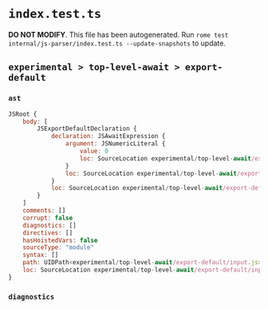 # `index.test.ts`

**DO NOT MODIFY**. This file has been autogenerated. Run `rome test internal/js-parser/index.test.ts --update-snapshots` to update.

## `experimental > top-level-await > export-default`

### `ast`

```javascript
JSRoot {
	body: [
		JSExportDefaultDeclaration {
			declaration: JSAwaitExpression {
				argument: JSNumericLiteral {
					value: 0
					loc: SourceLocation experimental/top-level-await/export-default/input.js 1:21-1:22
				}
				loc: SourceLocation experimental/top-level-await/export-default/input.js 1:15-1:22
			}
			loc: SourceLocation experimental/top-level-await/export-default/input.js 1:0-1:23
		}
	]
	comments: []
	corrupt: false
	diagnostics: []
	directives: []
	hasHoistedVars: false
	sourceType: "module"
	syntax: []
	path: UIDPath<experimental/top-level-await/export-default/input.js>
	loc: SourceLocation experimental/top-level-await/export-default/input.js 1:0-1:23
}
```

### `diagnostics`

```

```
